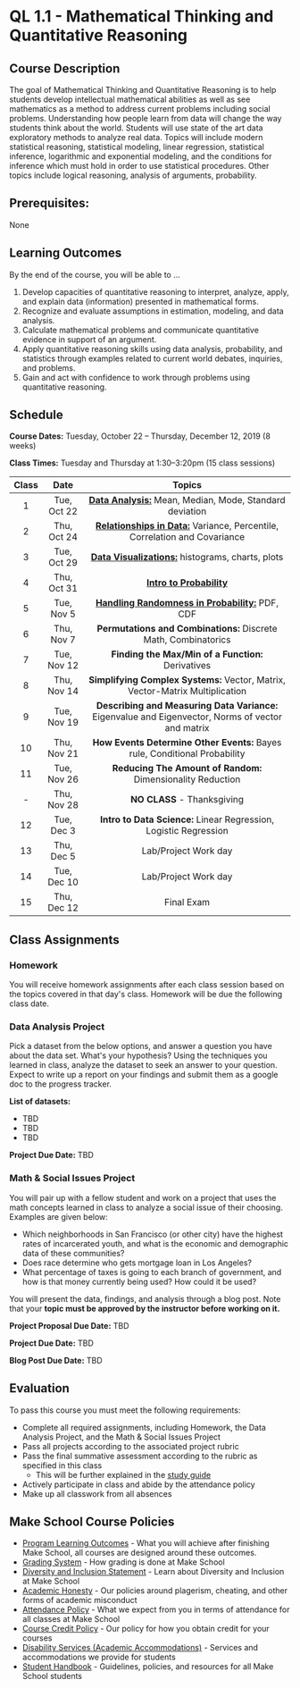 # QL 1.1 - Mathematical Thinking and Quantitative Reasoning

## Course Description

The goal of Mathematical Thinking and Quantitative Reasoning is to help students develop intellectual mathematical abilities as well as see mathematics as a method to address current problems including social problems. Understanding how people learn from data will change the way students think about the world. Students will use state of the art data exploratory methods to analyze real data. Topics will include modern statistical reasoning, statistical modeling, linear regression, statistical inference, logarithmic and exponential modeling, and the conditions for inference which must hold in order to use statistical procedures.  Other topics include logical reasoning, analysis of arguments, probability.

## Prerequisites:  

None

## Learning Outcomes

By the end of the course, you will be able to ...

1. Develop capacities of quantitative reasoning to interpret, analyze, apply, and explain data (information) presented in mathematical forms.
1. Recognize and evaluate assumptions in estimation, modeling, and data analysis.
1. Calculate mathematical problems and communicate quantitative evidence in support of an argument.
1. Apply quantitative reasoning skills using data analysis, probability, and statistics through examples related to current world debates, inquiries, and problems.
1. Gain and act with confidence to work through problems using quantitative reasoning.

## Schedule

**Course Dates:** Tuesday, October 22 – Thursday, December 12, 2019 (8 weeks)

**Class Times:** Tuesday and Thursday at 1:30–3:20pm (15 class sessions)

| Class |          Date          |                 Topics                  |
|:-----:|:----------------------:|:---------------------------------------:|
|  1 |   Tue, Oct 22             | **[Data Analysis:](./Notebooks/Descriptive_Statistics.ipynb)** Mean, Median, Mode, Standard deviation |
|  2 |   Thu, Oct 24             | **[Relationships in Data:](./Notebooks/relationships_data/Relationships_in_Data.ipynb)** Variance, Percentile, Correlation and Covariance |
|  3 |   Tue, Oct 29             | **[Data Visualizations:](./Notebooks/visualizations/visualizations_in_data.ipynb)** histograms, charts, plots |
|  4 |   Thu, Oct 31             | **[Intro to Probability](./Notebooks/Probability.ipynb)** |
|  5 |   Tue, Nov 5              | **[Handling Randomness in Probability:](./Notebooks/Handling_Randomness_in_Probability/pdf_cdf_Normal.ipynb)** PDF, CDF |
|  6 |   Thu, Nov 7              | **Permutations and Combinations:** Discrete Math, Combinatorics  |
|  7 |   Tue, Nov 12             |  **Finding the Max/Min of a Function:** Derivatives |
|  8 |   Thu, Nov 14             |  **Simplifying Complex Systems:** Vector, Matrix, Vector-Matrix Multiplication|
|  9 |   Tue, Nov 19             | **Describing and Measuring Data Variance:** Eigenvalue and Eigenvector, Norms of vector and matrix  |
| 10 |   Thu, Nov 21             | **How Events Determine Other Events:** Bayes rule, Conditional Probability |  
| 11 |   Tue, Nov 26             | **Reducing The Amount of Random:** Dimensionality Reduction |
| -  |   Thu, Nov 28             | **NO CLASS** - Thanksgiving  |
| 12 |   Tue, Dec 3              | **Intro to Data Science:** Linear Regression, Logistic Regression |
| 13 |   Thu, Dec 5              | Lab/Project Work day |
| 14 |   Tue, Dec 10             | Lab/Project Work day  |
| 15 |   Thu, Dec 12             | Final Exam  |


 
## Class Assignments

### Homework

You will receive homework assignments after each class session based on the topics covered in that day's class. Homework will be due the following class date.

### Data Analysis Project

Pick a dataset from the below options, and answer a question you have about the data set. What's your hypothesis? Using the techniques you learned in class, analyze the dataset to seek an answer to your question. Expect to write up a report on your findings and submit them as a google doc to the progress tracker.

**List of datasets:**

- TBD
- TBD
- TBD

**Project Due Date:** TBD 

### Math & Social Issues Project

You will pair up with a fellow student and work on a project that uses the math concepts learned in class to analyze a social issue of their choosing. Examples are given below:

- Which neighborhoods in San Francisco (or other city) have the highest rates of incarcerated youth, and what is the economic and demographic data of these communities?
- Does race determine who gets mortgage loan in Los Angeles?
- What percentage of taxes is going to each branch of government, and how is that money currently being used? How could it be used?

You will present the data, findings, and analysis through a blog post. Note that your **topic must be approved by the instructor before working on it.**

**Project Proposal Due Date:** TBD

**Project Due Date:** TBD

**Blog Post Due Date:** TBD

## Evaluation
To pass this course you must meet the following requirements:

- Complete all required assignments, including Homework, the Data Analysis Project, and the  Math & Social Issues Project
- Pass all projects according to the associated project rubric
- Pass the final summative assessment according to the rubric as specified in this class
    - This will be further explained in the [study guide](ADD_STUDY_GUIDE_LNK)
- Actively participate in class and abide by the attendance policy
- Make up all classwork from all absences

## Make School Course Policies

- [Program Learning Outcomes](https://make.sc/program-learning-outcomes) - What you will achieve after finishing Make School, all courses are designed around these outcomes.
- [Grading System](https://make.sc/grading-system) - How grading is done at Make School
- [Diversity and Inclusion Statement](https://make.sc/diversity-and-inclusion-statement) - Learn about Diversity and Inclusion at Make School
- [Academic Honesty](https://make.sc/academic-honesty-policy) - Our policies around plagerism, cheating, and other forms of academic misconduct 
- [Attendance Policy](https://make.sc/attendance-policy) - What we expect from you in terms of attendance for all classes at Make School
- [Course Credit Policy](https://make.sc/course-credit-policy) - Our policy for how you obtain credit for your courses
- [Disability Services (Academic Accommodations)](https://make.sc/disability-services) - Services and accommodations we provide for students
- [Student Handbook](https://make.sc/student-handbook) - Guidelines, policies, and resources for all Make School students
